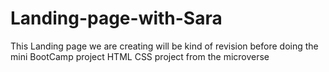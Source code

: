 # Landing-page-with-Sara
This Landing page we are creating will be kind of revision before doing the  mini BootCamp project HTML CSS project from the microverse